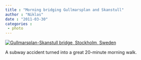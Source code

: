 ```yaml
---
title : "Morning bridging Gullmarsplan and Skanstull"
author : "Niklas"
date : "2011-03-30"
categories : 
 - photo
---
```


[![Gullmarsplan-Skanstull bridge, Stockholm, Sweden](http://farm6.static.flickr.com/5030/5573596860_727874b042.jpg)](http://farm6.static.flickr.com/5030/5573596860_727874b042_b.jpg)

A subway accident turned into a great 20-minute morning walk.
